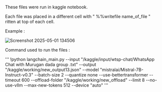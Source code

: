 These files were run in kaggle notebook.


Each file was placed in a different cell with " %%writefile name_of_file " ritten at top of each cell.

Example :

![Screenshot 2025-05-01 134506](https://github.com/user-attachments/assets/3ab078a1-6dc3-469a-a051-7b465b588f8a)


Command used to run the files :

'''
!python langchain_main.py --input "/kaggle/input/wtsp-chat/WhatsApp Chat with Murugan dada group .txt" --output "/kaggle/working/new_output13.json" --model "mistralai/Mistral-7B-Instruct-v0.3" --batch-size 2 --quantize none   --use-bettertransformer --timeout 600 --offload-folder "/kaggle/working/new_offload" --limit 8 --no-use-vllm --max-new-tokens 512  --device "auto" 
'''
